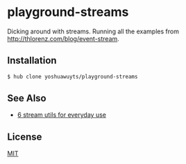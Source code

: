 # playground-streams

Dicking around with streams. Running all the examples from http://thlorenz.com/blog/event-stream.

## Installation
```bash
$ hub clone yoshuawuyts/playground-streams
```

## See Also
- [6 stream utils for everyday use](https://twitter.com/maxogden/status/497472710155722752)


## License
[MIT](https://tldrlegal.com/license/mit-license)
